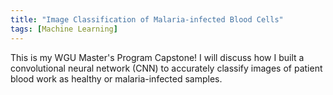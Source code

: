 ```yaml
---
title: "Image Classification of Malaria-infected Blood Cells"
tags: [Machine Learning]
---
```


This is my WGU Master's Program Capstone! I will discuss how I built a convolutional neural network (CNN) to accurately classify images of patient blood work as healthy or malaria-infected samples.